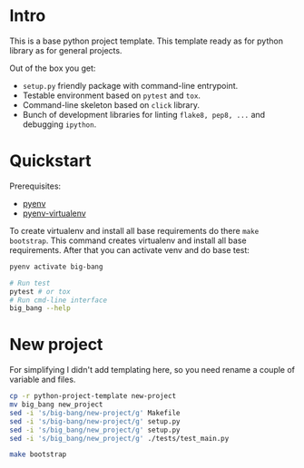 # Intro

This is a base python project template. This template ready as for python library as
for general projects.

Out of the box you get:
* `setup.py` friendly package with command-line entrypoint.
* Testable environment based on `pytest` and `tox`.
* Command-line skeleton based on `click` library.
* Bunch of development libraries for linting `flake8, pep8, ...` and debugging
  `ipython`.


# Quickstart

Prerequisites:
* [pyenv](https://github.com/pyenv/pyenv)
* [pyenv-virtualenv](https://github.com/pyenv/pyenv-virtualenv)

To create virtualenv and install all base requirements do there `make bootstrap`.
This command creates virtualenv and install all base requirements.
After that you can activate venv and do base test:
```bash
pyenv activate big-bang

# Run test
pytest # or tox
# Run cmd-line interface
big_bang --help
```

# New project

For simplifying I didn't add templating here, so you need rename a couple of
variable and files.
```bash
cp -r python-project-template new-project
mv big_bang new_project
sed -i 's/big-bang/new-project/g' Makefile
sed -i 's/big-bang/new-project/g' setup.py
sed -i 's/big_bang/new_project/g' setup.py
sed -i 's/big_bang/new_project/g' ./tests/test_main.py

make bootstrap
```
